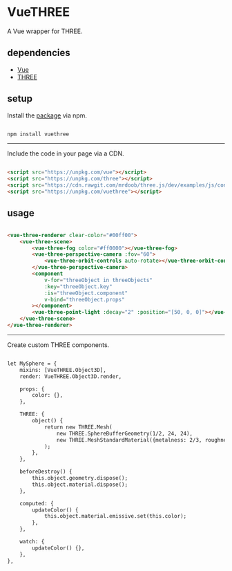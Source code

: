 # VueTHREE

A Vue wrapper for THREE.

## dependencies

- [Vue](https://github.com/vuejs/vue)
- [THREE](https://github.com/mrdoob/three.js)

## setup

Install the [package](https://www.npmjs.com/package/vuethree) via npm.

```sh

npm install vuethree

```

---

Include the code in your page via a CDN.

```html

<script src="https://unpkg.com/vue"></script>
<script src="https://unpkg.com/three"></script>
<script src="https://cdn.rawgit.com/mrdoob/three.js/dev/examples/js/controls/OrbitControls.js"></script>
<script src="https://unpkg.com/vuethree"></script>

```

## usage

```html

<vue-three-renderer clear-color="#00ff00">
	<vue-three-scene>
		<vue-three-fog color="#ff0000"></vue-three-fog>
		<vue-three-perspective-camera :fov="60">
			<vue-three-orbit-controls auto-rotate></vue-three-orbit-controls>
		</vue-three-perspective-camera>
		<component
			v-for="threeObject in threeObjects"
			:key="threeObject.key"
			:is="threeObject.component"
			v-bind="threeObject.props"
		></component>
		<vue-three-point-light :decay="2" :position="[50, 0, 0]"></vue-three-point-light>
	</vue-three-scene>
</vue-three-renderer>

```

---

Create custom THREE components.

```html

let MySphere = {
	mixins: [VueTHREE.Object3D],
	render: VueTHREE.Object3D.render,

	props: {
		color: {},
	},

	THREE: {
		object() {
			return new THREE.Mesh(
				new THREE.SphereBufferGeometry(1/2, 24, 24),
				new THREE.MeshStandardMaterial({metalness: 2/3, roughness: 2/3}),
			);
		},
	},

	beforeDestroy() {
		this.object.geometry.dispose();
		this.object.material.dispose();
	},

	computed: {
		updateColor() {
			this.object.material.emissive.set(this.color);
		},
	},

	watch: {
		updateColor() {},
	},
},

```
